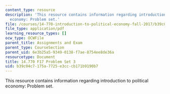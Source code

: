```yaml
---
content_type: resource
description: 'This resource contains information regarding introduction to political
  economy: Problem set.'
file: /courses/14-770-introduction-to-political-economy-fall-2017/b39c04c7175a7725e3cccb171b9190b7_MIT14_770F17_pset3.pdf
file_type: application/pdf
learning_resource_types: []
ocw_type: OCWFile
parent_title: Assignments and Exam
parent_type: CourseSection
parent_uid: 6e3b25a5-9349-0138-f7ae-8754ee8de36a
resourcetype: Document
title: 14.770 F17 Problem Set 3
uid: b39c04c7-175a-7725-e3cc-cb171b9190b7
---
```

This resource contains information regarding introduction to political economy: Problem set.

